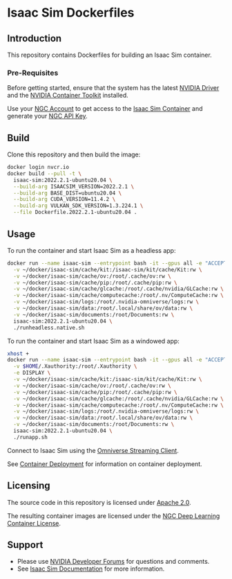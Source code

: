 # Isaac Sim Dockerfiles

## Introduction

This repository contains Dockerfiles for building an Isaac Sim container.

### Pre-Requisites

Before getting started, ensure that the system has the latest [NVIDIA Driver](https://www.nvidia.com/en-us/drivers/unix/) and the [NVIDIA Container Toolkit](https://github.com/NVIDIA/nvidia-docker) installed.

Use your [NGC Account](https://docs.nvidia.com/ngc/ngc-overview/index.html#registering-activating-ngc-account) to get access to the [Isaac Sim Container](https://catalog.ngc.nvidia.com/orgs/nvidia/containers/isaac-sim) and generate your [NGC API Key](https://docs.nvidia.com/ngc/ngc-overview/index.html#generating-api-key).

## Build

Clone this repository and then build the image:

```bash
docker login nvcr.io
docker build --pull -t \
  isaac-sim:2022.2.1-ubuntu20.04 \
  --build-arg ISAACSIM_VERSION=2022.2.1 \
  --build-arg BASE_DIST=ubuntu20.04 \
  --build-arg CUDA_VERSION=11.4.2 \
  --build-arg VULKAN_SDK_VERSION=1.3.224.1 \
  --file Dockerfile.2022.2.1-ubuntu20.04 .
```

## Usage

To run the container and start Isaac Sim as a headless app:

```bash
docker run --name isaac-sim --entrypoint bash -it --gpus all -e "ACCEPT_EULA=Y" --rm --network=host \
  -v ~/docker/isaac-sim/cache/kit:/isaac-sim/kit/cache/Kit:rw \
  -v ~/docker/isaac-sim/cache/ov:/root/.cache/ov:rw \
  -v ~/docker/isaac-sim/cache/pip:/root/.cache/pip:rw \
  -v ~/docker/isaac-sim/cache/glcache:/root/.cache/nvidia/GLCache:rw \
  -v ~/docker/isaac-sim/cache/computecache:/root/.nv/ComputeCache:rw \
  -v ~/docker/isaac-sim/logs:/root/.nvidia-omniverse/logs:rw \
  -v ~/docker/isaac-sim/data:/root/.local/share/ov/data:rw \
  -v ~/docker/isaac-sim/documents:/root/Documents:rw \
  isaac-sim:2022.2.1-ubuntu20.04 \
  ./runheadless.native.sh
```

To run the container and start Isaac Sim as a windowed app:

```bash
xhost +
docker run --name isaac-sim --entrypoint bash -it --gpus all -e "ACCEPT_EULA=Y" --rm --network=host \
  -v $HOME/.Xauthority:/root/.Xauthority \
  -e DISPLAY \
  -v ~/docker/isaac-sim/cache/kit:/isaac-sim/kit/cache/Kit:rw \
  -v ~/docker/isaac-sim/cache/ov:/root/.cache/ov:rw \
  -v ~/docker/isaac-sim/cache/pip:/root/.cache/pip:rw \
  -v ~/docker/isaac-sim/cache/glcache:/root/.cache/nvidia/GLCache:rw \
  -v ~/docker/isaac-sim/cache/computecache:/root/.nv/ComputeCache:rw \
  -v ~/docker/isaac-sim/logs:/root/.nvidia-omniverse/logs:rw \
  -v ~/docker/isaac-sim/data:/root/.local/share/ov/data:rw \
  -v ~/docker/isaac-sim/documents:/root/Documents:rw \
  isaac-sim:2022.2.1-ubuntu20.04 \
  ./runapp.sh
```

Connect to Isaac Sim using the [Omniverse Streaming Client](https://docs.omniverse.nvidia.com/app_streaming-client/app_streaming-client/user-manual.html).

See [Container Deployment](https://docs.omniverse.nvidia.com/app_isaacsim/app_isaacsim/install_advanced_container_deployment.html) for information on container deployment.

## Licensing

The source code in this repository is licensed under [Apache 2.0](https://www.apache.org/licenses/LICENSE-2.0).

The resulting container images are licensed under the [NGC Deep Learning Container License](https://developer.nvidia.com/ngc/nvidia-deep-learning-container-license).

## Support

* Please use [NVIDIA Developer Forums](https://forums.developer.nvidia.com/c/agx-autonomous-machines/isaac/simulation/69) for questions and comments.
* See [Isaac Sim Documentation](https://docs.omniverse.nvidia.com/isaacsim/index.html) for more information.
